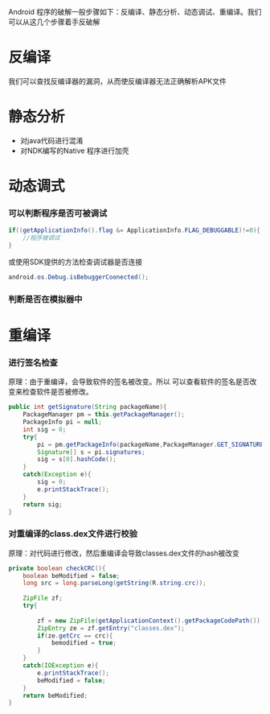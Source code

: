 Android 程序的破解一般步骤如下：反编译、静态分析、动态调试、重编译。我们可以从这几个步骤着手反破解

# 反编译
我们可以查找反编译器的漏洞，从而使反编译器无法正确解析APK文件

# 静态分析
- 对java代码进行混淆
- 对NDK编写的Native 程序进行加壳

# 动态调式
### 可以判断程序是否可被调试

```java
if((getApplicationInfo().flag &= ApplicationInfo.FLAG_DEBUGGABLE)!=0){
    //程序被调试
}
```

或使用SDK提供的方法检查调试器是否连接

```java
android.os.Debug.isBebuggerCoonected();
```
### 判断是否在模拟器中

# 重编译

### 进行签名检查

原理：由于重编译，会导致软件的签名被改变。所以
可以查看软件的签名是否改变来检查软件是否被修改。

```java
public int getSignature(String packageName){
    PackageManager pm = this.getPackageManager();
    PackageInfo pi = null;
    int sig = 0;
    try{
        pi = pm.getPackageInfo(packageName,PackageManager.GET_SIGNATURES);
        Signature[] s = pi.signatures;
        sig = s[0].hashCode();
    }
    catch(Exception e){
        sig = 0;
        e.printStackTrace();
    }
    return sig;
}
```

### 对重编译的class.dex文件进行校验

原理：对代码进行修改，然后重编译会导致classes.dex文件的hash被改变

```java
private boolean checkCRC(){
    boolean beModified = false;
    long src = long.parseLong(getString(R.string.crc));
    
    ZipFile zf;
    try{
        
        zf = new ZipFile(getApplicationContext().getPackageCodePath());
        ZipEntry ze = zf.getEntry("classes.dex");
        if(ze.getCrc == crc){
            bemodified = true;
        }
    }
    catch(IOException e){
        e.printStackTrace();
        beModified = false;
    }
    return beModified;
}
```